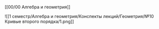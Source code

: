 [[00/00 Алгебра и геометрия]]

![[1 семестр/Алгебра и геометрия/Конспекты лекций/Геометрия/№10 Кривые второго порядка/1.png]]